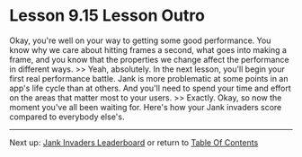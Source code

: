 # Lesson 9.15 Lesson Outro

Okay, you're well on your way to getting some good performance. You know why we care about hitting frames a second, what goes into making a frame, and you know that the properties we change affect the performance in different ways. >> Yeah, absolutely. In the next lesson, you'll begin your first real performance battle. Jank is more problematic at some points in an app's life cycle than at others. And you'll need to spend your time and effort on the areas that matter most to your users. >> Exactly. Okay, so now the moment you've all been waiting for. Here's how your Jank invaders score compared to everybody else's.

- - -
Next up: [Jank Invaders Leaderboard](ND024_Part4_Lesson09_16.md) or return to [Table Of Contents](./ND024_TableOfContents.md)
